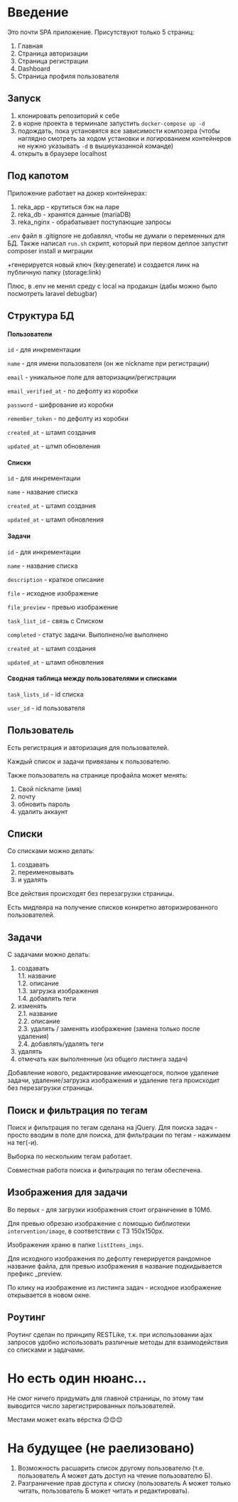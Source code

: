 # Введение

Это почти SPA приложение. Присутствуют только 5 страниц:

1. Главная
2. Страница авторизации
3. Страница регистрации
4. Dashboard
5. Страница профиля пользователя


## Запуск

1. клонировать репозиторий к себе
2. в корне проекта в терминале запустить `docker-compose up -d`
3. подождать, пока установятся все зависимости композера (чтобы наглядно смотреть за ходом установки и логированием контейнеров не нужно указывать `-d` в вышеуказанной команде)
4. открыть в браузере localhost 


## Под капотом

Приложение работает на докер контейнерах:

1. reka_app - крутиться бэк на ларе
2. reka_db - хранятся данные (mariaDB)
3. reka_nginx - обрабатывает поступающие запросы

`.env` файл в .gitignore не добавлял, чтобы не думали о переменных для БД.
Также написал `run.sh` скрипт, который при первом деплое запустит composer install и миграции

+генерируется новый ключ (key:generate) и создается линк на публичную папку (storage:link)


Плюс, в .env не менял среду с local на продакшн (дабы можно было посмотреть laravel debugbar)   

## Структура БД

#### Пользователи

`id` - для инкрементации

`name` - для имени пользователя (он же nickname при регистрации)

`email` - уникальное поле для авторизации/регистрации

`email_verified_at` - по дефолту из коробки

`password` - шифрование из коробки

`remember_token` - по дефолту из коробки

`created_at` - штамп создания

`updated_at` - штмп обновления

#### Списки

`id` - для инкрементации

`name` - название списка

`created_at` - штамп создания

`updated_at` - штамп обновления

#### Задачи

`id` - для инкрементации

`name` - название списка

`description` - краткое описание

`file` - исходное изображение

`file_preview` - превью изображение

`task_list_id` - связь с Списком

`completed` - статус задачи. Выполнено/не выполнено

`created_at` - штамп создания

`updated_at` - штамп обновления


#### Сводная таблица между пользователями и списками

`task_lists_id` - id списка

`user_id` - id пользователя

## Пользователь

Есть регистрация и авторизация для пользователей.

Каждый список и задачи привязаны к пользователю.

Также пользователь на странице профайла может менять:
1. Свой nickname (имя)
2. почту
3. обновить пароль
4. удалить аккаунт

## Списки

Со списками можно делать:

1. создавать
2. переименовывать
3. и удалять

Все действия происходят без перезагрузки страницы.

Есть мидлвяра на получение списков конкретно авторизированного пользователей.

## Задачи

С задачами можно делать:

1. создавать  
1.1. название  
1.2. описание  
1.3. загрузка изображения  
1.4. добавлять теги  
2. изменять  
2.1. название  
2.2. описание  
2.3. удалять / заменять изображение (замена только после удаления)  
2.4. добавлять/удалять теги  
3. удалять  
4. отмечать как выполненные (из общего листинга задач)  

Добавление нового, редактирование имеющегося, полное удаление задачи, удаление/загрузка изображения и удаление тега происходит без перезагрузки страницы.

## Поиск и фильтрация по тегам

Поиск и фильтрация по тегам сделана на jQuery. Для поиска задач - просто вводим в поле для поиска, для фильтрации по тегам - нажимаем на тег(-и).

Выборка по нескольким тегам работает.

Совместная работа поиска и фильтрация по тегам обеспечена.

## Изображения для задачи

Во первых - для загрузки изображения стоит ограничение в 10Мб. 

Для превью обрезаю изображение с помощью библиотеки `intervention/image`, в соответствии с ТЗ 150х150px.

Изображения храню в папке `listItems_imgs`.

Для исходного изображения по дефолту генерируется рандомное название файла, для превью изображения в название подкидывается префикс _preview.

По клику на изображение из листинга задач - исходное изображение открывается в новом окне.


## Роутинг

Роутинг сделан по принципу RESTLike, т.к. при использовании ajax запросов удобно использовать различные методы для взаимодействия со списками и задачами.

# Но есть один нюанс...

Не смог ничего придумать для главной страницы, по этому там выводится число зарегистрированных пользователей.

Местами может ехать вёрстка 😊😊😊

# На будущее (не раелизовано)

1. Возможность расшарить список другому пользователю (т.е. пользователь А может дать доступ на чтение пользователю Б).
2. Разграничение прав доступа к списку (пользователь А может только читать, пользователь Б может читать и редактировать).

